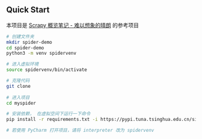 ## Quick Start

本项目是 [Scrapy 概览笔记 - 难以想象的晴朗]( https://www.cnblogs.com/imzhizi/p/scrapy-quick-look.html ) 的参考项目

```bash
# 创建文件夹
mkdir spider-demo
cd spider-demo
python3 -m venv spidervenv

# 进入虚拟环境
source spidervenv/bin/activate

# 克隆代码
git clone 
 
# 进入项目
cd myspider

# 安装依赖， 在虚拟空间下运行一下命令
pip install -r requirements.txt -i https://pypi.tuna.tsinghua.edu.cn/simple  

# 若使用 PyCharm 打开项目，请将 interpreter 改为 spidervenv
```